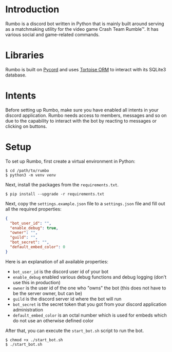 # Introduction

Rumbo is a discord bot written in Python that is mainly built around serving as a matchmaking utility for the video game Crash Team Rumble™. It has various social and game-related commands.

# Libraries

Rumbo is built on [Pycord](https://pycord.dev/) and uses [Tortoise ORM](https://tortoise.github.io/) to interact with its SQLite3 database.

# Intents

Before setting up Rumbo, make sure you have enabled all intents in your discord application. Rumbo needs access to members, messages and so on due to the capability to interact with the bot by reacting to messages or clicking on buttons.

# Setup

To set up Rumbo, first create a virtual environment in Python:

~~~
$ cd /path/to/rumbo
$ python3 -m venv venv
~~~

Next, install the packages from the `requirements.txt`.

~~~
$ pip install --upgrade -r requirements.txt
~~~

Next, copy the `settings.example.json` file to a `settings.json` file and fill out all the required properties:

```json
{
  "bot_user_id": "",
  "enable_debug": true,
  "owner": "",
  "guild": "",
  "bot_secret": "",
  "default_embed_color": 0
}
```

Here is an explanation of all available properties:

* `bot_user_id` is the discord user id of your bot
* `enable_debug` enabled various debug functions and debug logging (don't use this in production)
* `owner` is the user id of the one who "owns" the bot (this does not have to be the server owner, but can be)
* `guild` is the discord server id where the bot will run
* `bot_secret` is the secret token that you got from your discord application administration
* `default_embed_color` is an octal number which is used for embeds which do not use an otherwise defined color

After that, you can execute the `start_bot.sh` script to run the bot.

~~~
$ chmod +x ./start_bot.sh
$ ./start_bot.sh
~~~

